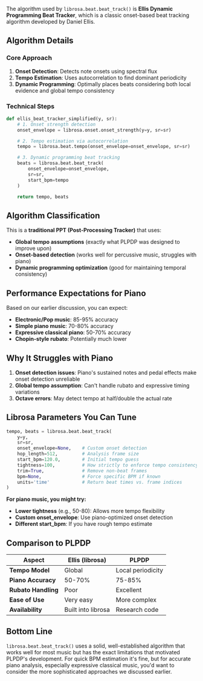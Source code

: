 The algorithm used by `librosa.beat.beat_track()` is **Ellis Dynamic Programming Beat Tracker**, which is a classic onset-based beat tracking algorithm developed by Daniel Ellis.

## **Algorithm Details**

### **Core Approach**
1. **Onset Detection**: Detects note onsets using spectral flux
2. **Tempo Estimation**: Uses autocorrelation to find dominant periodicity
3. **Dynamic Programming**: Optimally places beats considering both local evidence and global tempo consistency

### **Technical Steps**

```python
def ellis_beat_tracker_simplified(y, sr):
    # 1. Onset strength detection
    onset_envelope = librosa.onset.onset_strength(y=y, sr=sr)

    # 2. Tempo estimation via autocorrelation
    tempo = librosa.beat.tempo(onset_envelope=onset_envelope, sr=sr)

    # 3. Dynamic programming beat tracking
    beats = librosa.beat.beat_track(
        onset_envelope=onset_envelope,
        sr=sr,
        start_bpm=tempo
    )

    return tempo, beats
```

## **Algorithm Classification**

This is a **traditional PPT (Post-Processing Tracker)** that uses:
- **Global tempo assumptions** (exactly what PLPDP was designed to improve upon)
- **Onset-based detection** (works well for percussive music, struggles with piano)
- **Dynamic programming optimization** (good for maintaining temporal consistency)

## **Performance Expectations for Piano**

Based on our earlier discussion, you can expect:
- **Electronic/Pop music**: 85-95% accuracy
- **Simple piano music**: 70-80% accuracy
- **Expressive classical piano**: 50-70% accuracy
- **Chopin-style rubato**: Potentially much lower

## **Why It Struggles with Piano**

1. **Onset detection issues**: Piano's sustained notes and pedal effects make onset detection unreliable
2. **Global tempo assumption**: Can't handle rubato and expressive timing variations
3. **Octave errors**: May detect tempo at half/double the actual rate

## **Librosa Parameters You Can Tune**

```python
tempo, beats = librosa.beat.beat_track(
    y=y,
    sr=sr,
    onset_envelope=None,    # Custom onset detection
    hop_length=512,         # Analysis frame size
    start_bpm=120.0,        # Initial tempo guess
    tightness=100,          # How strictly to enforce tempo consistency
    trim=True,              # Remove non-beat frames
    bpm=None,               # Force specific BPM if known
    units='time'            # Return beat times vs. frame indices
)
```

**For piano music, you might try:**
- **Lower tightness** (e.g., 50-80): Allows more tempo flexibility
- **Custom onset_envelope**: Use piano-optimized onset detection
- **Different start_bpm**: If you have rough tempo estimate

## **Comparison to PLPDP**

| Aspect | Ellis (librosa) | PLPDP |
|--------|----------------|-------|
| **Tempo Model** | Global | Local periodicity |
| **Piano Accuracy** | 50-70% | 75-85% |
| **Rubato Handling** | Poor | Excellent |
| **Ease of Use** | Very easy | More complex |
| **Availability** | Built into librosa | Research code |

## **Bottom Line**

`librosa.beat.beat_track()` uses a solid, well-established algorithm that works well for most music but has the exact limitations that motivated PLPDP's development. For quick BPM estimation it's fine, but for accurate piano analysis, especially expressive classical music, you'd want to consider the more sophisticated approaches we discussed earlier.
